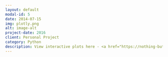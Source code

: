 ```yaml
---
layout: default
modal-id: 5
date: 2014-07-15
img: plotly.png
alt: image-alt
project-date: 2016
client: Personal Project
category: Python
description: View interactive plots here - <a href="https://nothing-butanol.github.io/PythonExample/">Python Plotting Libraries</a>
---
```

